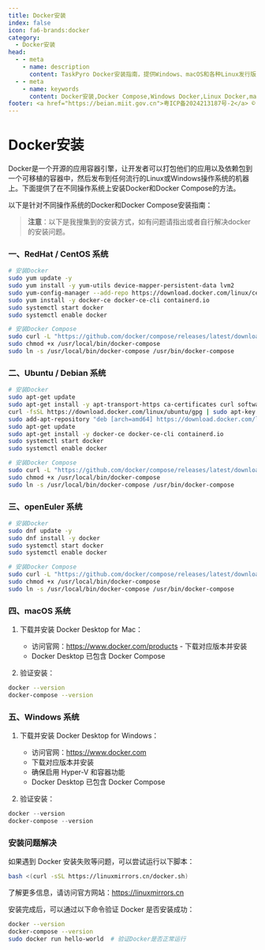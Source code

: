 ```yaml
---
title: Docker安装
index: false
icon: fa6-brands:docker
category:
  - Docker安装
head:
  - - meta
    - name: description
      content: TaskPyro Docker安装指南，提供Windows、macOS和各种Linux发行版的Docker与Docker Compose安装方法
  - - meta
    - name: keywords
      content: Docker安装,Docker Compose,Windows Docker,Linux Docker,macOS Docker,容器技术,TaskPyro
footer: <a href="https://beian.miit.gov.cn">粤ICP备2024213187号-2</a> © 2025-至今 TaskPyro
---
```


# Docker安装

Docker是一个开源的应用容器引擎，让开发者可以打包他们的应用以及依赖包到一个可移植的容器中，然后发布到任何流行的Linux或Windows操作系统的机器上。下面提供了在不同操作系统上安装Docker和Docker Compose的方法。

以下是针对不同操作系统的Docker和Docker Compose安装指南：

> **注意**：以下是我搜集到的安装方式，如有问题请指出或者自行解决docker的安装问题。



### 一、RedHat / CentOS 系统
```bash
# 安装Docker
sudo yum update -y
sudo yum install -y yum-utils device-mapper-persistent-data lvm2
sudo yum-config-manager --add-repo https://download.docker.com/linux/centos/docker-ce.repo
sudo yum install -y docker-ce docker-ce-cli containerd.io
sudo systemctl start docker
sudo systemctl enable docker

# 安装Docker Compose
sudo curl -L "https://github.com/docker/compose/releases/latest/download/docker-compose-$(uname -s)-$(uname -m)" -o /usr/local/bin/docker-compose
sudo chmod +x /usr/local/bin/docker-compose
sudo ln -s /usr/local/bin/docker-compose /usr/bin/docker-compose
```

### 二、Ubuntu / Debian 系统
```bash
# 安装Docker
sudo apt-get update
sudo apt-get install -y apt-transport-https ca-certificates curl software-properties-common
curl -fsSL https://download.docker.com/linux/ubuntu/gpg | sudo apt-key add -
sudo add-apt-repository "deb [arch=amd64] https://download.docker.com/linux/ubuntu $(lsb_release -cs) stable"
sudo apt-get update
sudo apt-get install -y docker-ce docker-ce-cli containerd.io
sudo systemctl start docker
sudo systemctl enable docker

# 安装Docker Compose
sudo curl -L "https://github.com/docker/compose/releases/latest/download/docker-compose-$(uname -s)-$(uname -m)" -o /usr/local/bin/docker-compose
sudo chmod +x /usr/local/bin/docker-compose
sudo ln -s /usr/local/bin/docker-compose /usr/bin/docker-compose
```

### 三、openEuler 系统
```bash
# 安装Docker
sudo dnf update -y
sudo dnf install -y docker
sudo systemctl start docker
sudo systemctl enable docker

# 安装Docker Compose
sudo curl -L "https://github.com/docker/compose/releases/latest/download/docker-compose-$(uname -s)-$(uname -m)" -o /usr/local/bin/bin/docker-compose
sudo chmod +x /usr/local/bin/docker-compose
sudo ln -s /usr/local/bin/docker-compose /usr/bin/docker-compose
```

### 四、macOS 系统
1. 下载并安装 Docker Desktop for Mac：
   - 访问官网：https://www.docker.com/products   - 下载对应版本并安装
   - Docker Desktop 已包含 Docker Compose

2. 验证安装：
```bash
docker --version
docker-compose --version
```

### 五、Windows 系统
1. 下载并安装 Docker Desktop for Windows：
   - 访问官网：https://www.docker.com
   - 下载对应版本并安装
   - 确保启用 Hyper-V 和容器功能
   - Docker Desktop 已包含 Docker Compose

2. 验证安装：
```powershell
docker --version
docker-compose --version
```

### 安装问题解决

如果遇到 Docker 安装失败等问题，可以尝试运行以下脚本：

```bash
bash <(curl -sSL https://linuxmirrors.cn/docker.sh)
```

了解更多信息，请访问官方网站：https://linuxmirrors.cn

安装完成后，可以通过以下命令验证 Docker 是否安装成功：
```bash
docker --version
docker-compose --version
sudo docker run hello-world  # 验证Docker是否正常运行
```
